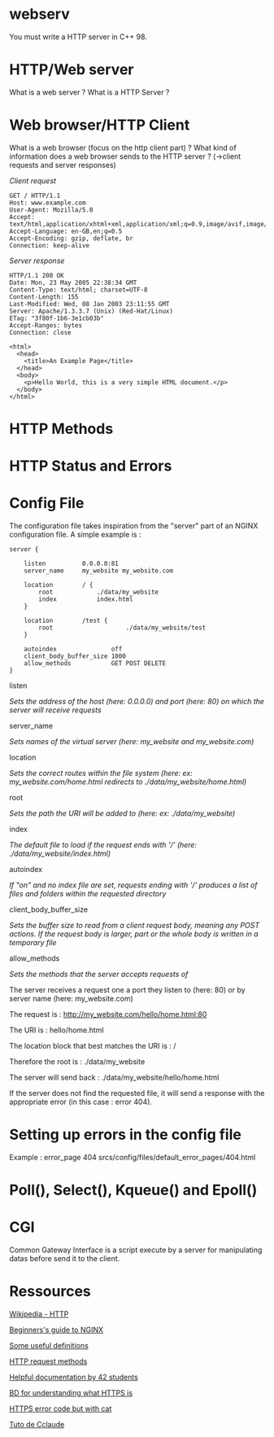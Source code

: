 # webserv
You must write a HTTP server in C++ 98.

# HTTP/Web server

What is a web server ? What is a HTTP Server ?

# Web browser/HTTP Client

What is a web browser (focus on the http client part) ? What kind of information does a web browser sends to the HTTP server ? (->client requests and server responses)

*Client request*
```
GET / HTTP/1.1
Host: www.example.com
User-Agent: Mozilla/5.0
Accept: text/html,application/xhtml+xml,application/xml;q=0.9,image/avif,image/webp,*/*;q=0.8
Accept-Language: en-GB,en;q=0.5
Accept-Encoding: gzip, deflate, br
Connection: keep-alive
```


*Server response*
```
HTTP/1.1 200 OK
Date: Mon, 23 May 2005 22:38:34 GMT
Content-Type: text/html; charset=UTF-8
Content-Length: 155
Last-Modified: Wed, 08 Jan 2003 23:11:55 GMT
Server: Apache/1.3.3.7 (Unix) (Red-Hat/Linux)
ETag: "3f80f-1b6-3e1cb03b"
Accept-Ranges: bytes
Connection: close

<html>
  <head>
    <title>An Example Page</title>
  </head>
  <body>
    <p>Hello World, this is a very simple HTML document.</p>
  </body>
</html>
```


# HTTP Methods


# HTTP Status and Errors


# Config File

The configuration file takes inspiration from the "server" part of an NGINX configuration file. A simple example is :


```
server {

	listen			0.0.0.0:81
	server_name		my_website my_website.com

	location		/ {
		root			./data/my_website
		index			index.html
	}

	location		/test {
		root					./data/my_website/test
	}
	
	autoindex				off
	client_body_buffer_size	1000
	allow_methods			GET POST DELETE
}
```


listen

*Sets the address of the host (here: 0.0.0.0) and port (here: 80) on which the server will receive requests*

server_name

*Sets names of the virtual server (here: my_website and my_website.com)*

location

*Sets the correct routes within the file system (here: ex: my_website.com/home.html redirects to ./data/my_website/home.html)*

root

*Sets the path the URI will be added to (here: ex: ./data/my_website)*

index

*The default file to load if the request ends with '/' (here: ./data/my_website/index.html)*

autoindex

*If "on" and no index file are set, requests ending with '/' produces a list of files and folders within the requested directory*

client_body_buffer_size

*Sets the buffer size to read from a client request body, meaning any POST actions. If the request body is larger, part or the whole body is written in a temporary file*

allow_methods

*Sets the methods that the server accepts requests of*

The server receives a request one a port they listen to (here: 80) or by server name (here: my_website.com)

The request is : http://my_website.com/hello/home.html:80

The URI is : hello/home.html

The location block that best matches the URI is : /

Therefore the root is : ./data/my_website

The server will send back : ./data/my_website/hello/home.html

If the server does not find the requested file, it will send a response with the appropriate error (in this case : error 404).

# Setting up errors in the config file

Example : error_page 404 srcs/config/files/default_error_pages/404.html

# Poll(), Select(), Kqueue() and Epoll()


# CGI

Common Gateway Interface is a script execute by a server for manipulating datas before send it to the client.


# Ressources

[Wikipedia - HTTP](https://en.wikipedia.org/wiki/Hypertext_Transfer_Protocol)

[Beginners's guide to NGINX](http://nginx.org/en/docs/beginners_guide.html#conf_structure)

[Some useful definitions](http://nginx.org/en/docs/http/ngx_http_core_module.html)

[HTTP request methods](https://developer.mozilla.org/en-US/docs/Web/HTTP/Methods)

[Helpful documentation by 42 students](https://webserv42.notion.site/Webserv-cbb6ab4136ba4b4c8cb4f98109d5fc1f)

[BD for understanding what HTTPS is](https://howhttps.works/fr/)

[HTTPS error code but with cat](https://http.cat/)

[Tuto de Cclaude](https://github.com/cclaude42/webserv)
